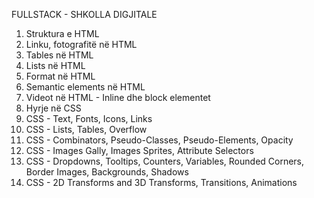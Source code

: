 FULLSTACK - SHKOLLA DIGJITALE  

1. Struktura e HTML
2. Linku, fotografitë në HTML
3. Tables në HTML
4. Lists në HTML
5. Format në HTML
6. Semantic elements në HTML
7. Videot në HTML - Inline dhe block elementet
8. Hyrje në CSS
9. CSS - Text, Fonts, Icons, Links
10. CSS - Lists, Tables, Overflow
11. CSS - Combinators, Pseudo-Classes, Pseudo-Elements, Opacity
12. CSS - Images Gally, Images Sprites, Attribute Selectors
13. CSS - Dropdowns, Tooltips, Counters, Variables, Rounded Corners, Border Images,  Backgrounds, Shadows
14. CSS - 2D Transforms and 3D Transforms, Transitions, Animations



